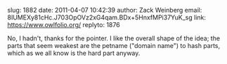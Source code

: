 slug:    1882
date:    2011-04-07 10:42:39
author:  Zack Weinberg
email:   8IUMEXy81cHc.J703OpOVz2xG4qam.BDx+5HnxfMPi37YuK_sg
link:     https://www.owlfolio.org/
replyto: 1876

No, I hadn't, thanks for the pointer.  I like the overall shape of the
idea; the parts that seem weakest are the petname ("domain name") to
hash parts, which as we all know is the hard part anyway.
